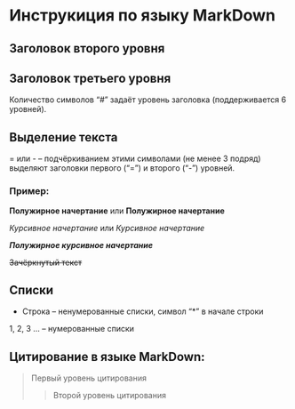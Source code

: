 # Инструкиция по языку MarkDown
## Заголовок второго уровня
## Заголовок третьего уровня

 Количество символов “#” задаёт уровень заголовка
(поддерживается 6 уровней).

## Выделение текста

= или - – подчёркиванием этими символами (не менее 3 подряд) выделяют заголовки первого
(“=”) и второго (“-”) уровней.

### Пример:

**Полужирное начертание** или __Полужирное начертание__

*Курсивное начертание* или _Курсивное начертание_

***Полужирное курсивное начертание***

~~Зачёркнутый текст~~
## Списки

* Строка – ненумерованные списки, символ “*” в начале строки

1, 2, 3 … – нумерованные списки

## Цитирование в языке MarkDown:
> Первый уровень цитирования
>> Второй уровень цитирования


